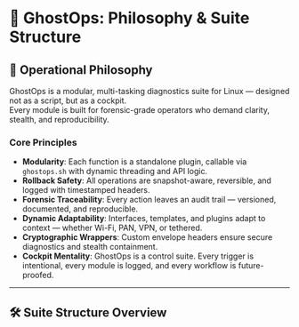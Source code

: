 # 🧠 GhostOps: Philosophy & Suite Structure

## 🔧 Operational Philosophy

GhostOps is a modular, multi-tasking diagnostics suite for Linux — designed not as a script, but as a cockpit.  
Every module is built for forensic-grade operators who demand clarity, stealth, and reproducibility.

### Core Principles

- **Modularity**: Each function is a standalone plugin, callable via `ghostops.sh` with dynamic threading and API logic.
- **Rollback Safety**: All operations are snapshot-aware, reversible, and logged with timestamped headers.
- **Forensic Traceability**: Every action leaves an audit trail — versioned, documented, and reproducible.
- **Dynamic Adaptability**: Interfaces, templates, and plugins adapt to context — whether Wi-Fi, PAN, VPN, or tethered.
- **Cryptographic Wrappers**: Custom envelope headers ensure secure diagnostics and stealth containment.
- **Cockpit Mentality**: GhostOps is a control suite. Every trigger is intentional, every module is logged, and every workflow is future-proofed.

---

## 🛠️ Suite Structure Overview

